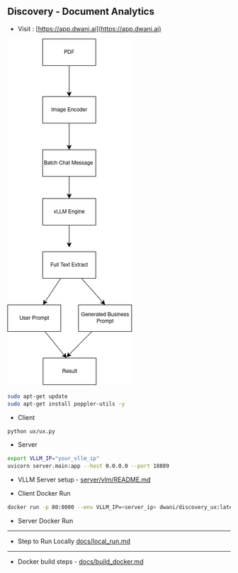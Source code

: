 ## Discovery - Document Analytics


- Visit : [https://app.dwani.ai](https://app.dwani.ai)


![Discovery](docs/images/document_extract.png "Discovery") 


```bash
sudo apt-get update
sudo apt-get install poppler-utils -y
```


- Client

```bash
python ux/ux.py
```
- Server
```bash    
export VLLM_IP="your_vllm_ip"
uvicorn server.main:app --host 0.0.0.0 --port 18889
```

- VLLM Server setup - [server/vlm/README.md](server/vlm/README.md)


- Client Docker Run
```bash
docker run -p 80:8000 --env VLLM_IP=<server_ip> dwani/discovery_ux:latest
```
- Server  Docker Run 

---


- Step to Run Locally [docs/local_run.md](docs/local_run.md)


---

- Docker build steps - [docs/build_docker.md](docs/build_docker.md)